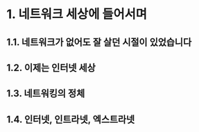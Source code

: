 # **1. 네트워크 세상에 들어서며**
## 1.1. 네트워크가 없어도 잘 살던 시절이 있었습니다
## 1.2. 이제는 인터넷 세상
## 1.3. 네트워킹의 정체
## 1.4. 인터넷, 인트라넷, 엑스트라넷